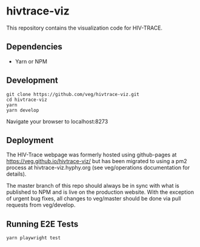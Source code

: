 # hivtrace-viz

This repository contains the visualization code for HIV-TRACE.

## Dependencies

- Yarn or NPM

## Development

```
git clone https://github.com/veg/hivtrace-viz.git
cd hivtrace-viz
yarn
yarn develop
```

Navigate your browser to localhost:8273

## Deployment

The HIV-Trace webpage was formerly hosted using github-pages at https://veg.github.io/hivtrace-viz/ but has been migrated to using a pm2 process at hivtrace-viz.hyphy.org (see veg/operations documentation for details).

The master branch of this repo should always be in sync with what is published to NPM and is live on the production website. With the exception of urgent bug fixes, all changes to veg/master should be done via pull requests from veg/develop.

## Running E2E Tests

```
yarn playwright test
```